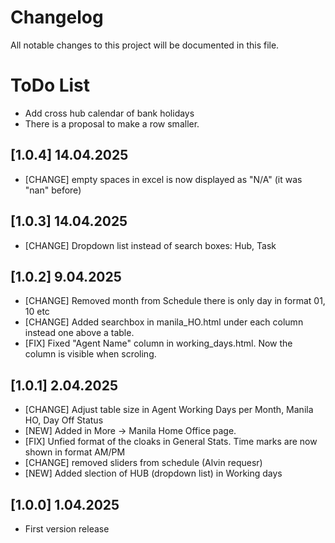 # Changelog

All notable changes to this project will be documented in this file.

# ToDo List
- Add cross hub calendar of bank holidays
- There is a proposal to make a row smaller.

## [1.0.4] 14.04.2025
- [CHANGE] empty spaces in excel is now displayed as "N/A" (it was "nan" before)

## [1.0.3] 14.04.2025
- [CHANGE] Dropdown list instead of search boxes: Hub, Task

## [1.0.2] 9.04.2025
- [CHANGE] Removed month from Schedule there is only day in format 01, 10 etc
- [CHANGE] Added searchbox in manila_HO.html under each column instead one above a table.
- [FIX] Fixed "Agent Name" column in working_days.html. Now the column is visible when scroling.

## [1.0.1] 2.04.2025
- [CHANGE] Adjust table size in Agent Working Days per Month, Manila HO, Day Off Status 
- [NEW] Added in More -> Manila Home Office page.
- [FIX] Unfied format of the cloaks in General Stats. Time marks are now shown in format AM/PM
- [CHANGE] removed sliders from schedule (Alvin requesr)
- [NEW] Added slection of HUB (dropdown list) in Working days

## [1.0.0] 1.04.2025
- First version release